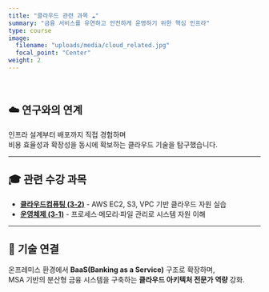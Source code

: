 ```yaml
---
title: "클라우드 관련 과목 ☁️"
summary: "금융 서비스를 유연하고 안전하게 운영하기 위한 핵심 인프라"
type: course
image:
  filename: "uploads/media/cloud_related.jpg"
  focal_point: "Center"
weight: 2
---
```


<br>

## ☁️ 연구와의 연계
인프라 설계부터 배포까지 직접 경험하며  
비용 효율성과 확장성을 동시에 확보하는 클라우드 기술을 탐구했습니다.

---

## 🎓 관련 수강 과목  
- [**클라우드컴퓨팅 (3-2)**](/courses/current/3-2/cc/) - AWS EC2, S3, VPC 기반 클라우드 자원 실습
- [**운영체제 (3-1)**](/courses/completed/3-1/os/) - 프로세스·메모리·파일 관리로 시스템 자원 이해 

---

## 🧩 기술 연결  
온프레미스 환경에서 **BaaS(Banking as a Service)** 구조로 확장하며,  
MSA 기반의 분산형 금융 시스템을 구축하는 **클라우드 아키텍처 전문가 역량** 강화.
